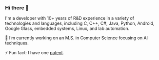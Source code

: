 ### Hi there 👋

I'm a developer with 10+ years of R&D experience in a variety of technologies and languages, including C, C++, C#, Java, Python, Android, Google Glass, embedded systems, Linux, and lab automation.

🌱 I’m currently working on an M.S. in Computer Science focusing on AI techniques.

⚡ Fun fact: I have one [patent](https://patents.google.com/patent/US9294913).

<!--
**sohrak/sohrak** is a ✨ _special_ ✨ repository because its `README.md` (this file) appears on your GitHub profile.

Here are some ideas to get you started:

- 🔭 I’m currently working on ...
- 🌱 I’m currently learning ...
- 👯 I’m looking to collaborate on ...
- 🤔 I’m looking for help with ...
- 💬 Ask me about ...
- 📫 How to reach me: ...
- 😄 Pronouns: ...
- ⚡ Fun fact: ...
-->
